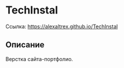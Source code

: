 # TechInstal
Ссылка: https://alexaltrex.github.io/TechInstal

## Описание
Верстка сайта-портфолио. 
